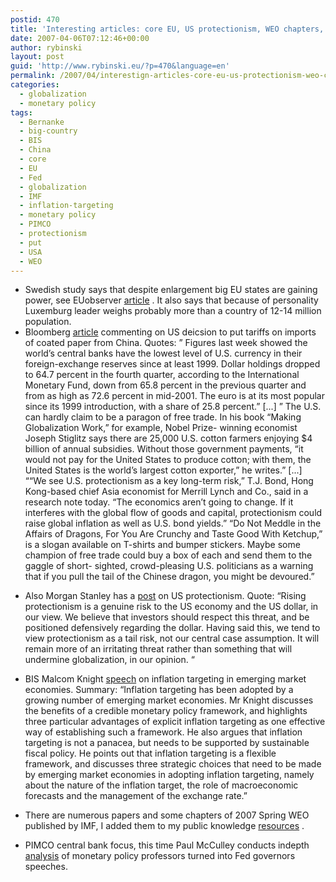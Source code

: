 ```yaml
---
postid: 470
title: 'Interesting articles: core EU, US protectionism, WEO chapters, PIMCO on Bernanke put'
date: 2007-04-06T07:12:46+00:00
author: rybinski
layout: post
guid: 'http://www.rybinski.eu/?p=470&language=en'
permalink: /2007/04/interestign-articles-core-eu-us-protectionism-weo-chapters-pimco-on-bernanke-put/
categories:
  - globalization
  - monetary policy
tags:
  - Bernanke
  - big-country
  - BIS
  - China
  - core
  - EU
  - Fed
  - globalization
  - IMF
  - inflation-targeting
  - monetary policy
  - PIMCO
  - protectionism
  - put
  - USA
  - WEO
---
```

  * Swedish study says that despite enlargement big EU states are gaining power, see EUobserver [article](http://euobserver.com/9/23834/?rk=1) . It also says that because of personality Luxemburg leader weighs probably more than a country of 12-14 million population.
  * Bloomberg [article](http://www.bloomberg.com/apps/news?pid=20601039&amp;amp;refer=columnist_gilbert&amp;amp;sid=aQxsnUgFh_Xs) commenting on US deicsion to put tariffs on imports of coated paper from China. Quotes: ” Figures last week showed the world’s central banks have the lowest level of U.S. currency in their foreign-exchange reserves since at least 1999. Dollar holdings dropped to 64.7 percent in the fourth quarter, according to the International Monetary Fund, down from 65.8 percent in the previous quarter and from as high as 72.6 percent in mid-2001. The euro is at its most popular since its 1999 introduction, with a share of 25.8 percent.” [...] ” The U.S. can hardly claim to be a paragon of free trade. In his book “Making Globalization Work,” for example, Nobel Prize- winning economist Joseph Stiglitz says there are 25,000 U.S. cotton farmers enjoying $4 billion of annual subsidies. Without those government payments, “it would not pay for the United States to produce cotton; with them, the United States is the world’s largest cotton exporter,” he writes.” [...] ““We see U.S. protectionism as a key long-term risk,” T.J. Bond, Hong Kong-based chief Asia economist for Merrill Lynch and Co., said in a research note today. “The economics aren’t going to change. If it interferes with the global flow of goods and capital, protectionism could raise global inflation as well as U.S. bond yields.” 
    “Do Not Meddle in the Affairs of Dragons, For You Are Crunchy and Taste Good With Ketchup,” is a slogan available on T-shirts and bumper stickers. Maybe some champion of free trade could buy a box of each and send them to the gaggle of short- sighted, crowd-pleasing U.S. politicians as a warning that if you pull the tail of the Chinese dragon, you might be devoured.”

<!--more-->

  * Also Morgan Stanley has a [post](http://www.morganstanley.com/views/gef/archive/2007/20070405-Thu.html#anchor4706) on US protectionism. Quote: “Rising protectionism is a genuine risk to the US economy and the US dollar, in our view. We believe that investors should respect this threat, and be positioned defensively regarding the dollar. Having said this, we tend to view protectionism as a tail risk, not our central case assumption. It will remain more of an irritating threat rather than something that will undermine globalization, in our opinion. “
  * BIS Malcom Knight [speech](http://www.bis.org/speeches/sp070405.htm) on inflation targeting in emerging market economies. Summary: “Inflation targeting has been adopted by a growing number of emerging market economies. Mr Knight discusses the benefits of a credible monetary policy framework, and highlights three particular advantages of explicit inflation targeting as one effective way of establishing such a framework. He also argues that inflation targeting is not a panacea, but needs to be supported by sustainable fiscal policy. He points out that inflation targeting is a flexible framework, and discusses three strategic choices that need to be made by emerging market economies in adopting inflation targeting, namely about the nature of the inflation target, the role of macroeconomic forecasts and the management of the exchange rate.”
  * There are numerous papers and some chapters of 2007 Spring WEO published by IMF, I added them to my public knowledge [resources](http://www.rybinski.eu/resources/) .

  * PIMCO central bank focus, this time Paul McCulley conducts indepth [analysis](http://www.pimco.com/LeftNav/Featured+Market+Commentary/FF/2007/GCBF-+April+2007.htm) of monetary policy professors turned into Fed governors speeches.
